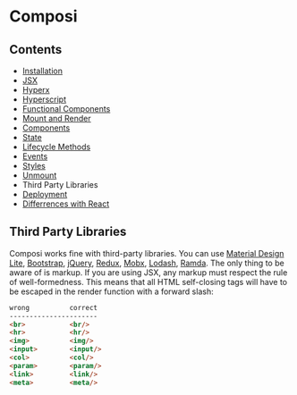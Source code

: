 Composi
=======

Contents
--------
- [Installation](../README.md)
- [JSX](./jsx.md)
- [Hyperx](./hyperx.md)
- [Hyperscript](./hyperscript.md)
- [Functional Components](./functional-components.md)
- [Mount and Render](./render.md)
- [Components](./components.md)
- [State](./state.md)
- [Lifecycle Methods](./lifecycle.md)
- [Events](./events.md)
- [Styles](./styles.md)
- [Unmount](./unmount.md)
- Third Party Libraries
- [Deployment](./deployment.md)
- [Differrences with React](./composi-react.md)

Third Party Libraries
---------------------

Composi works fine with third-party libraries. You can use [Material Design Lite](https://getmdl.io), [Bootstrap](http://getbootstrap.com), [jQuery](http://jquery.com), [Redux](http://redux.js.org), [Mobx](https://mobx.js.org), [Lodash](https://lodash.com), [Ramda](http://ramdajs.com). The only thing to be aware of is markup. If you are using JSX, any markup must respect the rule of well-formedness. This means that all HTML self-closing tags will have to be escaped in the render function with a forward slash:

```html
wrong          correct
----------------------
<br>           <br/>
<hr>           <hr/>
<img>          <img/>
<input>        <input/>
<col>          <col/>
<param>        <param/>
<link>         <link/>
<meta>         <meta/>
```
